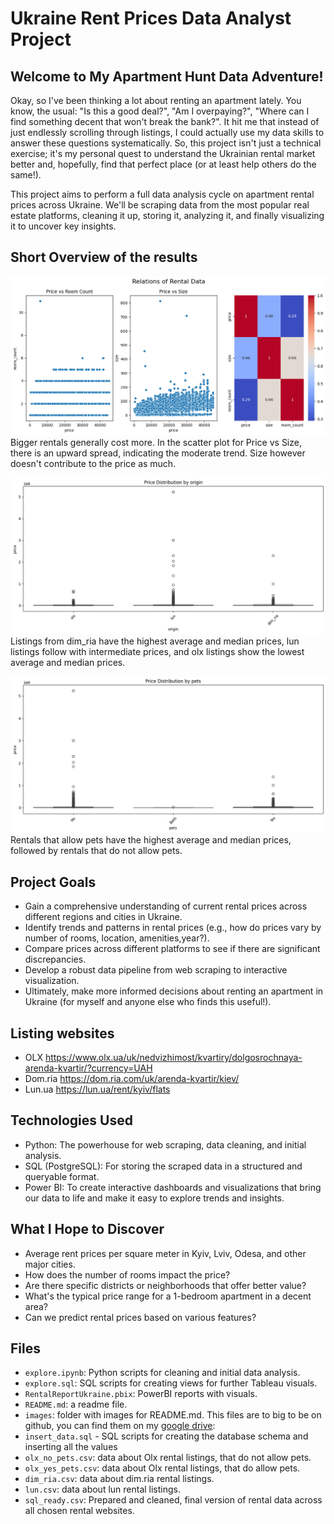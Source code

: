 # Ukraine Rent Prices Data Analyst Project

## Welcome to My Apartment Hunt Data Adventure!

Okay, so I've been thinking a lot about renting an apartment lately. You know, the usual: "Is this a good deal?", "Am I overpaying?", "Where can I find something decent that won't break the bank?". It hit me that instead of just endlessly scrolling through listings, I could actually use my data skills to answer these questions systematically. So, this project isn't just a technical exercise; it's my personal quest to understand the Ukrainian rental market better and, hopefully, find that perfect place (or at least help others do the same!).

This project aims to perform a full data analysis cycle on apartment rental prices across Ukraine. We'll be scraping data from the most popular real estate platforms, cleaning it up, storing it, analyzing it, and finally visualizing it to uncover key insights.

## Short Overview of the results
![Numeric Data Relation](images/price_numeric.png)
Bigger rentals generally cost more. In the scatter plot for Price vs Size, there is an upward spread, indicating the moderate trend. Size however doesn't contribute to the price as much. 

![Origin](images/price_origin_dist.png)
Listings from dim_ria have the highest average and median prices, lun listings follow with intermediate prices, and olx listings show the lowest average and median prices.

![Pets](images/price_pets_dist.png)
Rentals that allow pets have the highest average and median prices, followed by rentals that do not allow pets.

## Project Goals
- Gain a comprehensive understanding of current rental prices across different regions and cities in Ukraine.
- Identify trends and patterns in rental prices (e.g., how do prices vary by number of rooms, location, amenities,year?).
- Compare prices across different platforms to see if there are significant discrepancies.
- Develop a robust data pipeline from web scraping to interactive visualization.
- Ultimately, make more informed decisions about renting an apartment in Ukraine (for myself and anyone else who finds this useful!).

## Listing websites
- OLX https://www.olx.ua/uk/nedvizhimost/kvartiry/dolgosrochnaya-arenda-kvartir/?currency=UAH
- Dom.ria https://dom.ria.com/uk/arenda-kvartir/kiev/
- Lun.ua https://lun.ua/rent/kyiv/flats

## Technologies Used
- Python: The powerhouse for web scraping, data cleaning, and initial analysis.
- SQL (PostgreSQL): For storing the scraped data in a structured and queryable format.
- Power BI: To create interactive dashboards and visualizations that bring our data to life and make it easy to explore trends and insights.

## What I Hope to Discover
- Average rent prices per square meter in Kyiv, Lviv, Odesa, and other major cities.
- How does the number of rooms impact the price?
- Are there specific districts or neighborhoods that offer better value?
- What's the typical price range for a 1-bedroom apartment in a decent area?
- Can we predict rental prices based on various features?

## Files
- `explore.ipynb`: Python scripts for cleaning and initial data analysis.
- `explore.sql`: SQL scripts for creating views for further Tableau visuals.
- `RentalReportUkraine.pbix`: PowerBI reports with visuals.
- `README.md`: a readme file.
- `images`: folder with images for README.md.
This files are to big to be on github, you can find them on my [google drive](https://drive.google.com/drive/folders/1qT2l6mCh3A59pGCO-LKB9kHq0-suFRFV?usp=sharing):
- `insert_data.sql` - SQL scripts for creating the database schema and inserting all the values
- `olx_no_pets.csv`: data about Olx rental listings, that do not allow pets.
- `olx_yes_pets.csv`: data about Olx rental listings, that do allow pets.
- `dim_ria.csv`: data about dim.ria rental listings.
- `lun.csv`: data about lun rental listings.
- `sql_ready.csv`: Prepared and cleaned, final version of rental data across all chosen rental websites.
